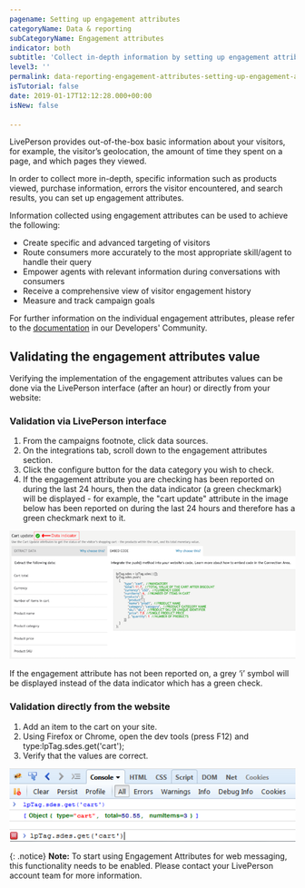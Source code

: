 ```yaml
---
pagename: Setting up engagement attributes
categoryName: Data & reporting
subCategoryName: Engagement attributes
indicator: both
subtitle: 'Collect in-depth information by setting up engagement attributes '
level3: ''
permalink: data-reporting-engagement-attributes-setting-up-engagement-attributes.html
isTutorial: false
date: 2019-01-17T12:12:28.000+00:00
isNew: false

---
```

LivePerson provides out-of-the-box basic information about your visitors, for example, the visitor’s geolocation, the amount of time they spent on a page, and which pages they viewed.

In order to collect more in-depth, specific information such as products viewed, purchase information, errors the visitor encountered, and search results, you can set up engagement attributes.

Information collected using engagement attributes can be used to achieve the following:

* Create specific and advanced targeting of visitors
* Route consumers more accurately to the most appropriate skill/agent to handle their query
* Empower agents with relevant information during conversations with consumers
* Receive a comprehensive view of visitor engagement history
* Measure and track campaign goals

For further information on the individual engagement attributes, please refer to the [documentation](https://developers.liveperson.com/engagement-attributes-overview.html) in our Developers' Community.

## Validating the engagement attributes value

Verifying the implementation of the engagement attributes values can be done via the LivePerson interface (after an hour) or directly from your website:

### Validation via LivePerson interface

1. From the campaigns footnote, click data sources.
2. On the integrations tab, scroll down to the engagement attributes section.
3. Click the configure button for the data category you wish to check.
4. If the engagement attribute you are checking has been reported on during the last 24 hours, then the data indicator (a green checkmark) will be displayed - for example, the "cart update" attribute in the image below has been reported on during the last 24 hours and therefore has a green checkmark next to it.

![](/img/Setting-up-engagement-attributes1.png)

If the engagement attribute has not been reported on, a grey ‘i’ symbol will be displayed instead of the data indicator which has a green check.

### Validation directly from the website

1. Add an item to the cart on your site.
2. Using Firefox or Chrome, open the dev tools (press F12) and type:lpTag.sdes.get('cart');
3. Verify that the values are correct.

![](/img/ea3.png)

{: .notice}
**Note:** To start using Engagement Attributes for web messaging, this functionality needs to be enabled. Please contact your LivePerson account team for more information.